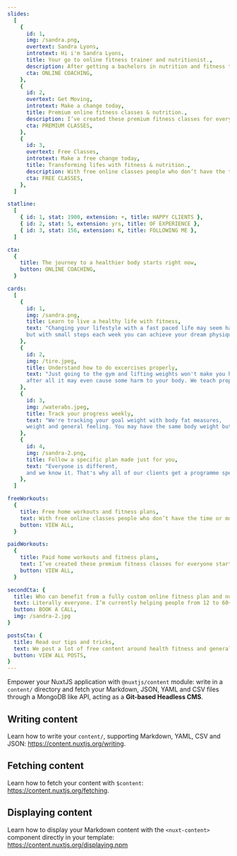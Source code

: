 ```yaml
---
slides:
  [
    {
      id: 1,
      img: /sandra.png,
      overtext: Sandra Lyons,
      introtext: Hi i'm Sandra Lyons,
      title: Your go to online fitness trainer and nutritionist.,
      description: After getting a bachelors in nutrition and fitness training I started working with people all around and changing their lives forever.,
      cta: ONLINE COACHING,
    },
    {
      id: 2,
      overtext: Get Moving,
      introtext: Make a change today,
      title: Premium online fitness classes & nutrition.,
      description: I’ve created these premium fitness classes for everyone starting from beginner to advanced level with an in depth FAQ to answer all doubts.,
      cta: PREMIUM CLASSES,
    },
    {
      id: 3,
      overtext: Free Classes,
      introtext: Make a free change today,
      title: Transforming lifes with fitness & nutrition.,
      description: With free online classes people who don’t have the time or money to afford a personal coach can make change their lives forever.,
      cta: FREE CLASSES,
    },
  ]

statline:
  [
    { id: 1, stat: 1900, extension: +, title: HAPPY CLIENTS },
    { id: 2, stat: 5, extension: yrs, title: OF EXPERIENCE },
    { id: 3, stat: 156, extension: K, title: FOLLOWING ME },
  ]

cta:
  {
    title: The journey to a healthier body starts right now,
    button: ONLINE COACHING,
  }

cards:
  [
    {
      id: 1,
      img: /sandra.png,
      title: Learn to live a healthy life with fitness,
      text: "Changing your lifestyle with a fast paced life may seem hard or impossible,
      but with small steps each week you can achieve your dream physique and live a healthier life.",
    },
    {
      id: 2,
      img: /tire.jpeg,
      title: Understand how to do excercises properly,
      text: "Just going to the gym and lifting weights won't make you healthy,
      after all it may even cause some harm to your body. We teach proper exercise techniques.",
    },
    {
      id: 3,
      img: /waterabs.jpeg,
      title: Track your progress weekly,
      text: "We're tracking your goal weight with body fat measures,
      weight and general feeling. You may have the same body weight but feel 10x better.",
    },
    {
      id: 4,
      img: /sandra-2.png,
      title: Follow a specific plan made just for you,
      text: "Everyone is different,
      and we know it. That's why all of our clients get a programme specific just for their lifestyle and body tipe. This give the best possible results.",
    },
  ]

freeWorkouts:
  {
    title: Free home workouts and fitness plans,
    text: With free online classes people who don’t have the time or money to afford a personal coach can make change their lives forever.,
    button: VIEW ALL,
  }

paidWorkouts:
  {
    title: Paid home workouts and fitness plans,
    text: I’ve created these premium fitness classes for everyone starting from beginner to advanced level with an in depth FAQ.,
    button: VIEW ALL,
  }

secondCta: {
  title: Who can benefit from a fully custom online fitness plan and nutrition?,
  text: Literally everyone. I’m currently helping people from 12 to 60+ years old. Everyone is getting an adjusted program and a meal plan.,
  button: BOOK A CALL,
  img: /sandra-2.jpg
}

postsCta: {
  title: Read our tips and tricks,
  text: We post a lot of free content around health fitness and general wellbeing. Make sure to check all of our posts down below.,
  button: VIEW ALL POSTS,
}
---
```


Empower your NuxtJS application with `@nuxtjs/content` module: write in a `content/` directory and fetch your Markdown, JSON, YAML and CSV files through a MongoDB like API, acting as a **Git-based Headless CMS**.

## Writing content

Learn how to write your `content/`, supporting Markdown, YAML, CSV and JSON: https://content.nuxtjs.org/writing.

## Fetching content

Learn how to fetch your content with `$content`: https://content.nuxtjs.org/fetching.

## Displaying content

Learn how to display your Markdown content with the `<nuxt-content>` component directly in your template: https://content.nuxtjs.org/displaying.npm
